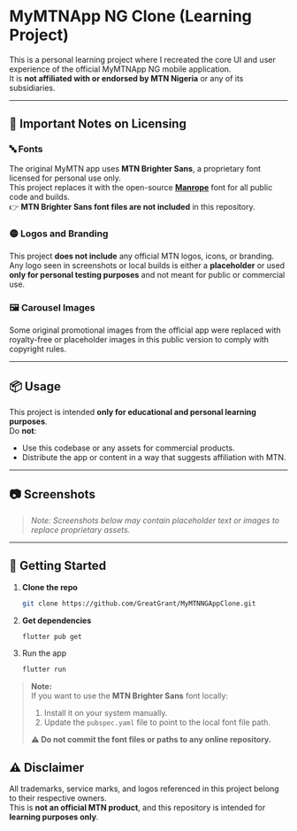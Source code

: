 # MyMTNApp NG Clone (Learning Project)

This is a personal learning project where I recreated the core UI and user experience of the official MyMTNApp NG mobile application.  
It is **not affiliated with or endorsed by MTN Nigeria** or any of its subsidiaries.

---

## 🚨 Important Notes on Licensing

### 🔤 Fonts
The original MyMTN app uses **MTN Brighter Sans**, a proprietary font licensed for personal use only.  
This project replaces it with the open-source [**Manrope**](https://fonts.google.com/specimen/Manrope) font for all public code and builds.  
👉 **MTN Brighter Sans font files are not included** in this repository.

### 🟡 Logos and Branding
This project **does not include** any official MTN logos, icons, or branding.  
Any logo seen in screenshots or local builds is either a **placeholder** or used **only for personal testing purposes** and not meant for public or commercial use.

### 🖼 Carousel Images
Some original promotional images from the official app were replaced with royalty-free or placeholder images in this public version to comply with copyright rules.

---

## 📦 Usage

This project is intended **only for educational and personal learning purposes**.  
Do **not**:
- Use this codebase or any assets for commercial products.
- Distribute the app or content in a way that suggests affiliation with MTN.

---

## 📷 Screenshots

> *Note: Screenshots below may contain placeholder text or images to replace proprietary assets.*

<!-- Insert screenshots here -->
<!-- Example: ![Home Screen](screenshots/home_screen.png) -->

---

## 🚀 Getting Started

1. **Clone the repo**
   ```bash
   git clone https://github.com/GreatGrant/MyMTNNGAppClone.git
2. **Get dependencies**
    ```bash
    flutter pub get
3. Run the app
    ```bash
    flutter run
> **Note:**  
> If you want to use the **MTN Brighter Sans** font locally:
>
> 1. Install it on your system manually.
> 2. Update the `pubspec.yaml` file to point to the local font file path.
>
> **⚠️ Do not commit the font files or paths to any online repository.**

## ⚠️ Disclaimer

All trademarks, service marks, and logos referenced in this project belong to their respective owners.  
This is **not an official MTN product**, and this repository is intended for **learning purposes only**.
